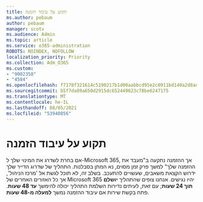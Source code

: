 ```yaml
---
title: תקוע על עיבוד הזמנה
ms.author: pebaum
author: pebaum
manager: scotv
ms.audience: Admin
ms.topic: article
ms.service: o365-administration
ROBOTS: NOINDEX, NOFOLLOW
localization_priority: Priority
ms.collection: Adm_O365
ms.custom:
- "9002358"
- "4584"
ms.openlocfilehash: f7178f321614c5190217b1d00aabbcd95e2c0911bd140a2d8ad455665ac5b73b
ms.sourcegitcommit: b5f7da89a650d2915dc652449623c78be6247175
ms.translationtype: MT
ms.contentlocale: he-IL
ms.lasthandoff: 08/05/2021
ms.locfileid: "53940856"
---
```

# <a name="stuck-on-processing-order"></a>תקוע על עיבוד הזמנה

אם בחרת לשדרג את המינוי שלך ל-Microsoft 365, אך ההזמנה נתקעה ב"מעבד את ההזמנה שלך" למשך פרק זמן מסוים, נא המתן בסבלנות. התהליך של שדרוג הדייר שלך ידרוש הקצאת משאבים, שעשויים להתעכב. בשלב זה, לא תוכל לגשת אל 'מרכז הניהול', אך כל האזורים האחרים של Microsoft 365 יהיו נגישים. אנחנו צופים שהתהליך **יושלם תוך 24 שעות**; עם זאת, לעיתים נדירות השלמת התהליך יכולה להימשך **עד 48 שעות**. פתח בקשת שירות אם עיבוד ההזמנה נמשך **למעלה מ-48 שעות**.
